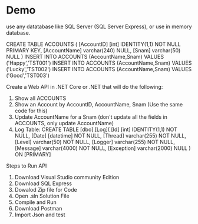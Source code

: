 # Demo
use any datatabase like SQL Server (SQL Server Express), or use in memory database.

CREATE TABLE ACCOUNTS (
                [AccountID] [int] IDENTITY(1,1) NOT NULL PRIMARY KEY,
                [AccountName] varchar(240) NULL,
                [Snam] varchar(50) NULL
)
INSERT INTO ACCOUNTS (AccountName,Snam) VALUES ('Happy','TST001')
INSERT INTO ACCOUNTS (AccountName,Snam) VALUES ('Lucky','TST002')
INSERT INTO ACCOUNTS (AccountName,Snam) VALUES ('Good','TST003')

Create a Web API in .NET Core or .NET that will do the following:
1. Show all ACCOUNTS
2. Show an Account by AccountID, AccountName, Snam (Use the same code for this)
3. Update AccountName for a Snam (don't update all the fields in ACCOUNTS, only update AccountName)
4. Log Table:
CREATE TABLE [dbo].[Log](
	[Id] [int] IDENTITY(1,1) NOT NULL,
	[Date] [datetime] NOT NULL,
	[Thread] varchar(255) NOT NULL,
	[Level] varchar(50) NOT NULL,
	[Logger] varchar(255) NOT NULL,
	[Message] varchar(4000) NOT NULL,
	[Exception] varchar(2000) NULL
) ON [PRIMARY]

Steps to Run API

1. Download Visual Studio community Edition
2. Download SQL Express
3. Dowalod Zip file for Code
4. Open .sln Solution File
5. Compile and Run
6. Download Postman
7. Import Json and test

